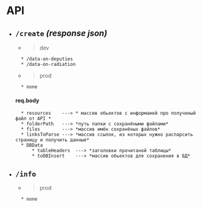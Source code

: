# API

* ## `/create` _(response json)_
    * >dev
    >
        * /data-on-deputies   
        * /data-on-radiation  
    * >prod
    >
        * none
    
   #### req.body 
        * resources    ---> * массив обьектов с информаией про полученый файл от API *
        * folderPath   ---> *путь папки с сохранёными файлами*
        * files        ---> *массив имён сохранёных файлов*
        * linksToParse ---> *массив ссылок, из которых нужно распарсить страницу и получить данные*
        * DBData
            * tableHeaders  ---> *заголовки прочитаной таблицы*
            * toDBInsert    ---> *массив обьектов для сохранения в БД*
        
        
* ## `/info` 
    * >prod
    >
        * none
        
